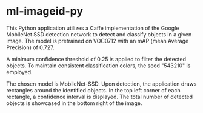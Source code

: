 # ml-imageid-py

This Python application utilizes a Caffe implementation of the Google MobileNet SSD detection network to detect and classify objects in a given image. The model is pretrained on VOC0712 with an mAP (mean Average Precision) of 0.727.

A minimum confidence threshold of 0.25 is applied to filter the detected objects. To maintain consistent classification colors, the seed "543210" is employed.

The chosen model is MobileNet-SSD. Upon detection, the application draws rectangles around the identified objects. In the top left corner of each rectangle, a confidence interval is displayed. The total number of detected objects is showcased in the bottom right of the image.
